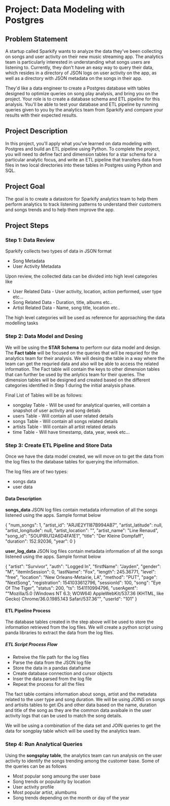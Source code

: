 # Project: Data Modeling with Postgres

## Problem Statement
A startup called Sparkify wants to analyze the data they've been collecting on songs and user activity on their new music streaming app. The analytics team is particularly interested in understanding what songs users are listening to. Currently, they don't have an easy way to query their data, which resides in a directory of JSON logs on user activity on the app, as well as a directory with JSON metadata on the songs in their app.

They'd like a data engineer to create a Postgres database with tables designed to optimize queries on song play analysis, and bring you on the project. Your role is to create a database schema and ETL pipeline for this analysis. You'll be able to test your database and ETL pipeline by running queries given to you by the analytics team from Sparkify and compare your results with their expected results.

## Project Description
In this project, you'll apply what you've learned on data modeling with Postgres and build an ETL pipeline using Python. To complete the project, you will need to define fact and dimension tables for a star schema for a particular analytic focus, and write an ETL pipeline that transfers data from files in two local directories into these tables in Postgres using Python and SQL.

## Project Goal
The goal is to create a datastore for Sparkify analytics team to help them perform analytics to track listening patterns to understand their customers and songs trends and to help them improve the app.

## Project Steps

### Step 1: Data Review
Sparkify collects two types of data in JSON format
* Song Metadata
* User Activity Metadata

Upon review, the collected data can be divided into high level categories like 
* User Related Data - User activity, location, action performed, user type etc...
* Song Related Data - Duration, title, albums etc..
* Artist Related Data - Name, song title, location etc.. 

The high level categories will be used as reference for approaching the data modelling tasks

### Step 2: Data Model and Desing

We will be using the **STAR Schema** to perform our data model and design. The **Fact table** will be focused on the queries that will be requried for the analytics team for their analysis. We will desing the table in a way where the team can get the requried data and also will be able to access the related information. The Fact table will contain the keys to other dimension tables that can further be used by the anlytics team for their queries. The dimension tables will be designed and created based on the different categories identified in Step 1 during the initial analysis phase.

Final List of Tables will be as follows:
* songplay Table -  Will be used for analytical queries, will contain a snapshot of user activity and song detials 
* users Table - Will contain all user related details 
* songs Table - Will contain all songs related details 
* artists Table - Will contain all artist related details 
* time Table - Will have timestamp, data, year, week  etc... 


### Step 3: Create ETL Pipeline and Store Data
Once we have the data model created, we will move on to get the data from the log files to the database tables for querying the information. 

The log files are of two types:
* songs data
* user data

#### Data Description
**songs_data** JSON log files contain metadata information of all the songs listened using the apps. Sample format below

{
"num_songs": 1,
"artist_id": "ARJIE2Y1187B994AB7",
"artist_latitude": null,
"artist_longitude": null,
"artist_location": "",
"artist_name": "Line Renaud",
"song_id": "SOUPIRU12A6D4FA1E1",
"title": "Der Kleine Dompfaff",
"duration": 152.92036,
"year": 0
}

**user_log_data** JSON log files contain metadata information of all the songs listened using the apps. Sample format below

{
  "artist": "Survivor",
  "auth": "Logged In",
  "firstName": "Jayden",
  "gender": "M",
  "itemInSession": 0,
  "lastName": "Fox",
  "length": 245.36771,
  "level": "free",
  "location": "New Orleans-Metairie, LA",
  "method": "PUT",
  "page": "NextSong",
  "registration": 1541033612796,
  "sessionId": 100,
  "song": "Eye Of The Tiger",
  "status": 200,
  "ts": 1541110994796,
  "userAgent": "\"Mozilla/5.0 (Windows NT 6.3; WOW64) AppleWebKit/537.36 (KHTML, like Gecko) Chrome/36.0.1985.143 Safari/537.36\"",
  "userId": "101"
}


#### ETL Pipeline Process
The database tables created in the step above will be used to store the information retrieved from the log files. We will create a python script using panda libraries to extract the data from the log files.

##### ETL Script Process Flow
* Retreive the file path for the log files
* Parse the data from the JSON log file
* Store the data in a pandas dataframe
* Create database connection and cursor objects
* Inser the data parsed from the log file
* Repeat the process for all the files

The fact table contains information about songs, artist and the metadata related to the user type and song duration. We will be using JOINS on songs and artisits tables to get iDs and other data based on the name, duration and title of the song as they are the common data avaibale in the user activity logs that can be used to match the song details.

We will be using a combination of the data set and JOIN queries to get the data for songplay table which will be used by the analytics team.


### Step 4: Run Analytical Queries
Using the **songsplay table**, the analytics team can run analysis on the user activity to identify the songs trending among the customer base. Some of the queries can be as follows

* Most popular song amoung the user base 
* Song trends or popularity by location
* User activity profile
* Most popular artist, alumbums 
* Song trends depending on the month or day of the year 